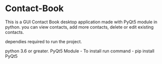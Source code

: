 # Contact-Book
This is a GUI Contact Book desktop application made with PyQt5 module in python. you can view contacts, add more contacts, delete or edit existing contacts.

dependies required to run the project.

python 3.6 or greater.
PyQt5 Module - To install run command - pip install PyQt5
